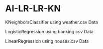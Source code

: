 # AI-LR-LR-KN
<p>
KNeighborsClassifier using weather.csv Data
</p>
<p>
LogisticRegression using banking.csv Data
</p>
<p>
LinearRegression using houses.csv Data
</p>



